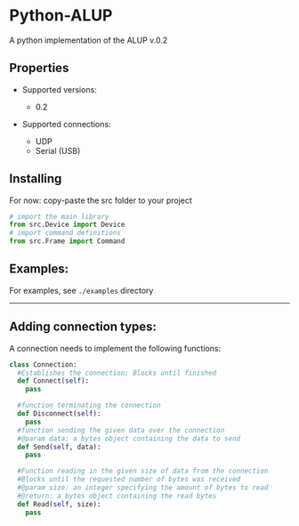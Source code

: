 # Python-ALUP
A python implementation of the ALUP v.0.2

## Properties
- Supported versions:
  - 0.2

- Supported connections:
  - UDP
  - Serial (USB)


## Installing
For now: copy-paste the src folder to your project
```python
# import the main library
from src.Device import Device
# import command definitions
from src.Frame import Command
```
## Examples:
For examples, see ` ./examples ` directory

-----------
## Adding connection types:

A connection needs to implement the following functions:
```python
class Connection:
  #Establishes the connection; Blocks until finished
  def Connect(self):
    pass

  #function terminating the connection
  def Disconnect(self):
    pass  
  #function sending the given data over the connection
  #@param data: a bytes object containing the data to send
  def Send(self, data):
    pass

  #Function reading in the given size of data from the connection
  #Blocks until the requested number of bytes was received
  #@param size: an integer specifying the amount of bytes to read
  #@return: a bytes object containing the read bytes
  def Read(self, size):
    pass

```
